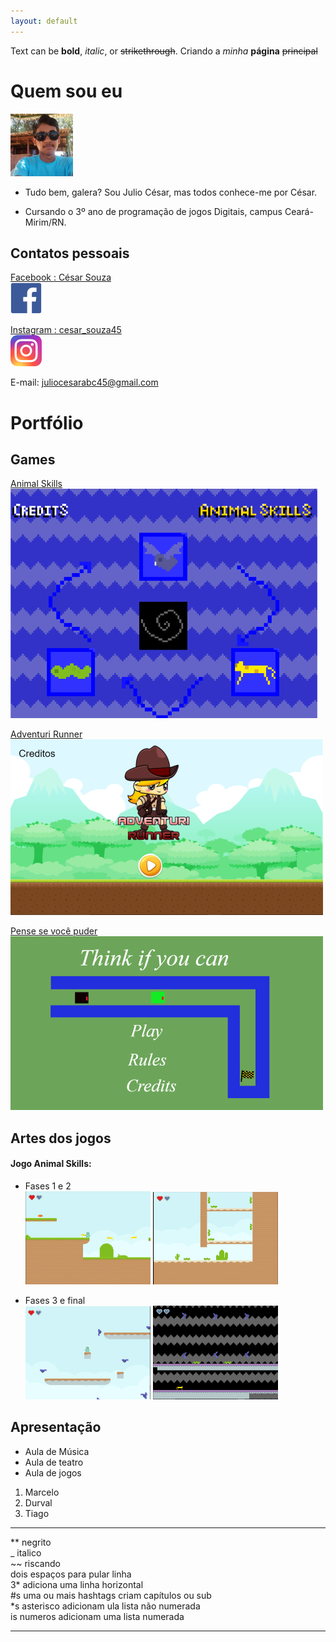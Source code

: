 ```yaml
---
layout: default
---
```


Text can be **bold**, _italic_, or ~~strikethrough~~.
Criando a _minha_ **página** ~~principal~~ 

# Quem sou eu 

  ![](cesar.png)  
  
  * Tudo bem, galera? Sou Julio César, mas todos conhece-me por César.

  * Cursando o 3º ano de programação de jogos Digitais, campus Ceará-Mirim/RN.  
  
## Contatos pessoais  
  
  [Facebook : César Souza](https://www.facebook.com/juliocesar.oliveiradesouza.98/)  
  [![](Facebook.png)](https://www.facebook.com/juliocesar.oliveiradesouza.98/)  

  [Instagram : cesar_souza45](https://www.instagram.com/cesar_souza45/)  
  [![](instagram.png)](https://www.instagram.com/cesar_souza45/)  
  
  E-mail: juliocesarabc45@gmail.com

  

# Portfólio

## Games  

[Animal Skills](https://cesarabc45.github.io/Animal%20Skills/)  
[![](jogo1.png)](https://cesarabc45.github.io/Animal%20Skills/)  

[Adventuri Runner](https://cesarabc45.github.io/AdventuriRunner/)  
[![](jogo2.png)](https://cesarabc45.github.io/AdventuriRunner/)  

[Pense se você puder](https://jefferson141.github.io/Pense%20se%20voc%C3%AA%20puder/)  
[![](jogo3.png)](https://jefferson141.github.io/Pense%20se%20voc%C3%AA%20puder/)  


## Artes dos jogos 
#### Jogo Animal Skills:  
* Fases 1  e 2      
![](fase1.png)  ![](fase2.png)  

* Fases 3 e final  
![](fase3.png)  ![](fasefinal.png)  

## Apresentação  
* Aula de Música  
* Aula de teatro  
* Aula de jogos  
1. Marcelo  
2. Durval  
3. Tiago  

* * *

** negrito  
_ italico  
~~ riscando  
  dois espaços para pular linha  
3* adiciona uma linha horizontal  
#s uma ou mais hashtags criam capítulos ou sub  
*s  asterisco adicionam ula lista não numerada  
is  numeros adicionam uma lista numerada   
  
  * * *
